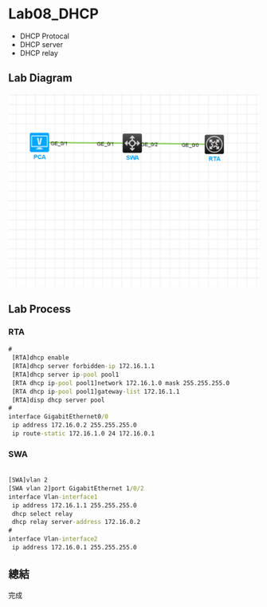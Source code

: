 # Lab08_DHCP 

- DHCP Protocal
- DHCP server
- DHCP relay
## Lab Diagram
![](https://github.com/eddylin2015/H3C-CM446-10-2025-C/blob/main/img/hcl_fb01f9657265.png?raw=true)

## Lab Process
###  RTA
```cmd
#
 [RTA]dhcp enable
 [RTA]dhcp server forbidden-ip 172.16.1.1
 [RTA]dhcp server ip-pool pool1
 [RTA dhcp ip-pool pool1]network 172.16.1.0 mask 255.255.255.0
 [RTA dhcp ip-pool pool1]gateway-list 172.16.1.1
 [RTA]disp dhcp server pool
#
interface GigabitEthernet0/0
 ip address 172.16.0.2 255.255.255.0
 ip route-static 172.16.1.0 24 172.16.0.1
```

### SWA
```cmd

[SWA]vlan 2
[SWA vlan 2]port GigabitEthernet 1/0/2
interface Vlan-interface1
 ip address 172.16.1.1 255.255.255.0
 dhcp select relay
 dhcp relay server-address 172.16.0.2
#
interface Vlan-interface2
 ip address 172.16.0.1 255.255.255.0
```


## 總結

完成


